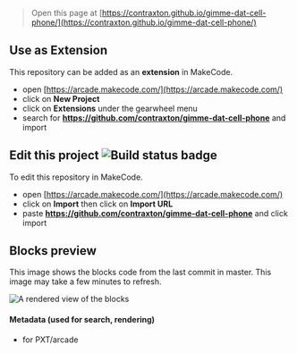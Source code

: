  


> Open this page at [https://contraxton.github.io/gimme-dat-cell-phone/](https://contraxton.github.io/gimme-dat-cell-phone/)

## Use as Extension

This repository can be added as an **extension** in MakeCode.

* open [https://arcade.makecode.com/](https://arcade.makecode.com/)
* click on **New Project**
* click on **Extensions** under the gearwheel menu
* search for **https://github.com/contraxton/gimme-dat-cell-phone** and import

## Edit this project ![Build status badge](https://github.com/contraxton/gimme-dat-cell-phone/workflows/MakeCode/badge.svg)

To edit this repository in MakeCode.

* open [https://arcade.makecode.com/](https://arcade.makecode.com/)
* click on **Import** then click on **Import URL**
* paste **https://github.com/contraxton/gimme-dat-cell-phone** and click import

## Blocks preview

This image shows the blocks code from the last commit in master.
This image may take a few minutes to refresh.

![A rendered view of the blocks](https://github.com/contraxton/gimme-dat-cell-phone/raw/master/.github/makecode/blocks.png)

#### Metadata (used for search, rendering)

* for PXT/arcade
<script src="https://makecode.com/gh-pages-embed.js"></script><script>makeCodeRender("{{ site.makecode.home_url }}", "{{ site.github.owner_name }}/{{ site.github.repository_name }}");</script>
